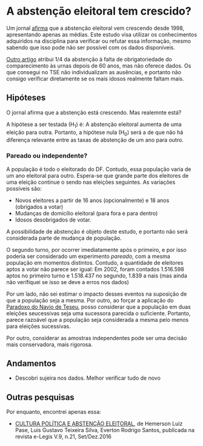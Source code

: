 # A abstenção eleitoral tem crescido?

Um jornal [afirma](http://www.tse.jus.br/imprensa/noticias-tse/2014/Maio/tse-abstencao-dos-eleitores-causa-prejuizo-ao-contribuinte) que a abstenção eleitoral vem crescendo desde 1998, apresentando apenas as médias. Este estudo visa utilizar os conhecimentos adquiridos na disciplina para verificar ou refutar essa informação, mesmo sabendo que isso pode não ser possível com os dados disponíveis.

[Outro artigo](https://politica.estadao.com.br/noticias/geral,envelhecimento-do-eleitorado-explica-14-da-abstencao,70002204016) atribui 1/4 da abstenção à falta de obrigatoriedade do comparecimento às urnas depois de 60 anos, mas não oferece dados. Os que consegui no TSE não individualizam as ausências, e portanto não consigo verificar diretamente se os mais idosos realmente faltam mais.

## Hipóteses

O jornal afirma que a abstenção está crescendo. Mas realemnte está?

A hipótese a ser testada (H<sub>1</sub>) é: A abstenção eleitoral aumenta de uma eleição para outra. Portanto, a hipótese nula (H<sub>0</sub>) será a de que não há diferença relevante entre as taxas de abstenção de um ano para outro.

### Pareado ou independente?
A população é todo o eleitorado do DF. Contudo, essa população varia de um ano eleitoral para outro. Espera-se que grande parte dos eleitores de uma eleição continue o sendo nas eleições seguintes. As variações possíveis são:
- Novos eleitores a partir de 16 anos (opcionalmente) e 18 anos (obrigados a votar)
- Mudanças de domicílio eleitoral (para fora e para dentro)
- Idosos desobrigados de votar.

A possibilidade de abstenção é objeto deste estudo, e portanto não será considerada parte de mudança de população.

O segundo turno, por ocorrer imediatamente após o primeiro, e por isso poderia ser considerado um experimento *pareado*, com a mesma população em momentos distintos. Contudo, a quantidade de eleitores aptos a votar não parece ser igual: Em 2002, foram contados 1.516.598 aptos no primeiro turno e 1.518.437 no segundo, 1.839 a nais (mas ainda não verifiquei se isso se deve a erros nos dados)

Por um lado, não sei estimar o impacto desses eventos na suposição de que a população seja a mesma. Por outro, ao forçar a aplicação do [Paradoxo do Navio de Teseu](https://pt.wikipedia.org/wiki/Navio_de_Teseu), posso considerar que a população em duas eleições seucessivas seja uma sucessora parecida o suficiente. Portanto, parece razoável que a população seja considerada a mesma pelo menos para eleições sucessivas.

Por outro, considerar as amostras independentes pode ser uma decisão mais conservadora, mais rigorosa.


## Andamentos

- Descobri sujeira nos dados. Melhor verificar tudo de novo 


## Outras pesquisas
Por enquanto, encontrei apenas essa:
- [CULTURA POLÍTICA E ABSTENÇÃO ELEITORAL](http://e-legis.camara.leg.br/cefor/index.php/e-legis/article/view/279/369), de Hemerson Luiz Pase, Luis Gustavo Teixeira Silva, Everton Rodrigo Santos, publicada na revista e-Legis V.9, n.21, Set/Dez.2016
